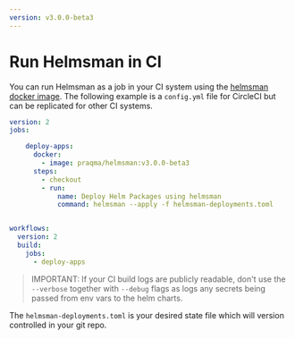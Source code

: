 ```yaml
---
version: v3.0.0-beta3
---
```


# Run Helmsman in CI

You can run Helmsman as a job in your CI system using the [helmsman docker image](https://hub.docker.com/r/praqma/helmsman/).
The following example is a `config.yml` file for CircleCI but can be replicated for other CI systems.

```yaml
version: 2
jobs:

    deploy-apps:
      docker:
        - image: praqma/helmsman:v3.0.0-beta3
      steps:
        - checkout
        - run:
            name: Deploy Helm Packages using helmsman
            command: helmsman --apply -f helmsman-deployments.toml


workflows:
  version: 2
  build:
    jobs:
      - deploy-apps
```

> IMPORTANT: If your CI build logs are publicly readable, don't use the `--verbose` together with `--debug` flags as logs any secrets being passed from env vars to the helm charts.

The `helmsman-deployments.toml` is your desired state file which will version controlled in your git repo.
